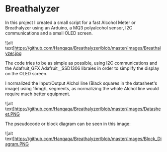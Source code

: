 # Breathalyzer
In this project I created a small script for a fast Alcohol Meter or Breathalyzer using an Arduino, a MQ3 polyalcohol sensor, I2C communications and a small OLED screen.

![alt text]https://github.com/Hanqaqa/Breathalyzer/blob/master/Images/Breathalyzer.jpg

The code tries to be as simple as possible, using I2C communications and the Adafruit_GFX Adafruit__SSD1306 libraies in order to simplify the display on the OLED screen.

I normalized the Input/Output Alchol line (Black squares in the datasheet's image) using 15mg/L segments, as normalizing the whole Alchol line would require much better equipment.

![alt text]https://github.com/Hanqaqa/Breathalyzer/blob/master/Images/Datasheet.PNG

The pseudocode or block diagram can be seen in this image:

![alt text]https://github.com/Hanqaqa/Breathalyzer/blob/master/Images/Block_Diagram.PNG

